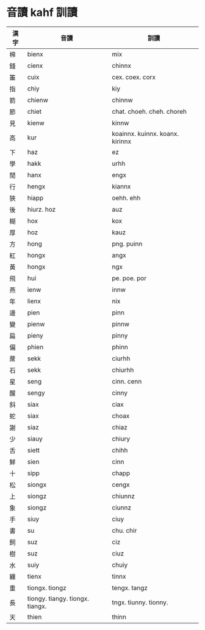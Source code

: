 # 音讀 kahf 訓讀

| 漢字 | 音讀 | 訓讀 |
| --- | --- | --- |
| 棉 | bienx | mix |
| 錢 | cienx | chinnx |
| 箠 | cuix | cex. coex. corx |
| 指 | chiy | kiy |
| 箭 | chienw | chinnw |
| 節 | chiet | chat. choeh. cheh. choreh |
| 見 | kienw | kinnw |
| 高 | kur | koainnx. kuinnx. koanx. kirinnx |
| 下 | haz | ez |
| 學 | hakk | urhh |
| 閒 | hanx | engx |
| 行 | hengx | kiannx |
| 狹 | hiapp | oehh. ehh |
| 後 | hiurz. hoz | auz |
| 糊 | hox | kox |
| 厚 | hoz | kauz |
| 方 | hong | png. puinn |
| 紅 | hongx | angx |
| 黃 | hongx | ngx |
| 飛 | hui | pe. poe. por |
| 燕 | ienw | innw |
| 年 | lienx | nix |
| 邊 | pien | pinn |
| 變 | pienw | pinnw |
| 扁 | pieny | pinny |
| 偏 | phien | phinn |
| 蓆 | sekk | ciurhh |
| 石 | sekk | chiurhh |
| 星 | seng | cinn. cenn |
| 醒 | sengy | cinny |
| 斜 | siax | ciax |
| 蛇 | siax | choax |
| 謝 | siaz | chiaz |
| 少 | siauy | chiury |
| 舌 | siett | chihh |
| 鮮 | sien | cinn |
| 十 | sipp | chapp |
| 松 | siongx | cengx |
| 上 | siongz | chiunnz |
| 象 | siongz | ciunnz |
| 手 | siuy | ciuy |
| 書 | su | chu. chir |
| 飼 | suz | ciz|
| 樹 | suz | ciuz |
| 水 | suiy | chuiy |
| 纏 | tienx | tinnx |
| 重 | tiongx. tiongz | tengx. tangz |
| 長 | tiongy. tiangy. tiongx. tiangx. | tngx. tiunny. tionny. |
| 天 | thien | thinn |
